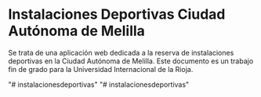 # Instalaciones Deportivas Ciudad Autónoma de Melilla

Se trata de una aplicación web dedicada a la reserva de instalaciones deportivas en la Ciudad Autónoma de Melilla. 
Este documento es un trabajo fin de grado para la Universidad Internacional de la Rioja.


"# instalacionesdeportivas" 
"# instalacionesdeportivas" 
